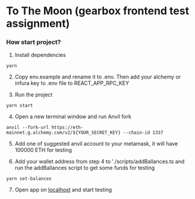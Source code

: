 # To The Moon (gearbox frontend test assignment)

### How start project?

1. Install dependencies

```
yarn
```

2. Copy env.example and rename it to .env. Then add your alchemy or infura key to .env file to REACT_APP_RPC_KEY

3. Run the project

```
yarn start
```

4. Open a new terminal window and run Anvil fork

```
anvil --fork-url https://eth-mainnet.g.alchemy.com/v2/${YOUR_SECRET_KEY} --chain-id 1337
```

5. Add one of suggested anvil account to your metamask, it will have 100000 ETH for testing


6. Add your wallet address from step 4 to './scripts/addBallances.ts and run the addBallances script to get some funds for testing

```
yarn set-balances
```

7. Open app on [localhost](http://localhost:3000) and start testing

